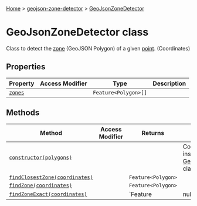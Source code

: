 [Home](./index) &gt; [geojson-zone-detector](./geojson-zone-detector.md) &gt; [GeoJsonZoneDetector](./geojson-zone-detector.geojsonzonedetector.md)

# GeoJsonZoneDetector class

Class to detect the [ zone](https://tools.ietf.org/html/rfc7946#section-3.1.6) (GeoJSON Polygon) of a given [ point](https://tools.ietf.org/html/rfc7946#section-3.1.1)<!-- -->. (Coordinates)

## Properties

| Property                                                        | Access Modifier | Type                 | Description |
| --------------------------------------------------------------- | --------------- | -------------------- | ----------- |
| [`zones`](./geojson-zone-detector.geojsonzonedetector.zones.md) |                 | `Feature<Polygon>[]` |             |

## Methods

| Method                                                                                           | Access Modifier | Returns                   | Description                                                                                                  |
| ------------------------------------------------------------------------------------------------ | --------------- | ------------------------- | ------------------------------------------------------------------------------------------------------------ |
| [`constructor(polygons)`](./geojson-zone-detector.geojsonzonedetector.constructor.md)            |                 |                           | Constructs a new instance of the [GeoJsonZoneDetector](./geojson-zone-detector.geojsonzonedetector.md) class |
| [`findClosestZone(coordinates)`](./geojson-zone-detector.geojsonzonedetector.findclosestzone.md) |                 | `Feature<Polygon>`        |                                                                                                              |
| [`findZone(coordinates)`](./geojson-zone-detector.geojsonzonedetector.findzone.md)               |                 | `Feature<Polygon>`        |                                                                                                              |
| [`findZoneExact(coordinates)`](./geojson-zone-detector.geojsonzonedetector.findzoneexact.md)     |                 | `Feature<Polygon> | null` |                                                                                                              |
